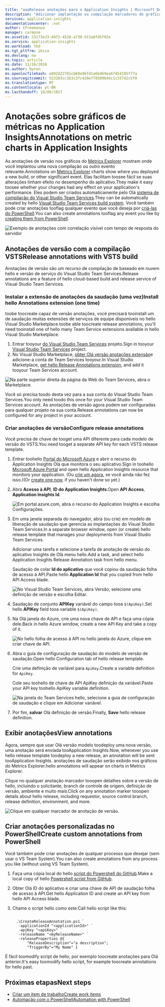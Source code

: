 ```yaml
---
title: "aaaRelease anotações para o Application Insights | Microsoft Docs"
description: "Adicionar implantação ou compilação marcadores de gráficos de explorer tooyour métricas no Application Insights."
services: application-insights
documentationcenter: .net
author: CFreemanwa
manager: carmonm
ms.assetid: 23173e33-d4f2-4528-a730-913a8fd5f02e
ms.service: application-insights
ms.workload: tbd
ms.tgt_pltfrm: ibiza
ms.devlang: na
ms.topic: article
ms.date: 11/16/2016
ms.author: bwren
ms.openlocfilehash: e802d22701cb69e96fd1a6b469ea67454195f77a
ms.sourcegitcommit: 523283cc1b3c37c428e77850964dc1c33742c5f0
ms.translationtype: MT
ms.contentlocale: pt-BR
ms.lasthandoff: 10/06/2017
---
```

# <a name="annotations-on-metric-charts-in-application-insights"></a><span data-ttu-id="3258d-103">Anotações sobre gráficos de métricas no Application Insights</span><span class="sxs-lookup"><span data-stu-id="3258d-103">Annotations on metric charts in Application Insights</span></span>
<span data-ttu-id="3258d-104">As anotações de versão nos gráficos do [Metrics Explorer](app-insights-metrics-explorer.md) mostram onde você implantou uma nova compilação ou outro evento relevante.</span><span class="sxs-lookup"><span data-stu-id="3258d-104">Annotations on [Metrics Explorer](app-insights-metrics-explorer.md) charts show where you deployed a new build, or other significant event.</span></span> <span data-ttu-id="3258d-105">Elas facilitam toosee fácil se suas alterações tinham efeito no desempenho do aplicativo.</span><span class="sxs-lookup"><span data-stu-id="3258d-105">They make it easy toosee whether your changes had any effect on your application's performance.</span></span> <span data-ttu-id="3258d-106">Eles podem ser criados automaticamente pelo Olá [sistema de compilação do Visual Studio Team Services](https://www.visualstudio.com/en-us/get-started/build/build-your-app-vs).</span><span class="sxs-lookup"><span data-stu-id="3258d-106">They can be automatically created by hello [Visual Studio Team Services build system](https://www.visualstudio.com/en-us/get-started/build/build-your-app-vs).</span></span> <span data-ttu-id="3258d-107">Você também pode criar anotações tooflag qualquer evento que você deseja por [criá-las do PowerShell](#create-annotations-from-powershell).</span><span class="sxs-lookup"><span data-stu-id="3258d-107">You can also create annotations tooflag any event you like by [creating them from PowerShell](#create-annotations-from-powershell).</span></span>

![Exemplo de anotações com correlação visível com tempo de resposta do servidor](./media/app-insights-annotations/00.png)



## <a name="release-annotations-with-vsts-build"></a><span data-ttu-id="3258d-109">Anotações de versão com a compilação VSTS</span><span class="sxs-lookup"><span data-stu-id="3258d-109">Release annotations with VSTS build</span></span>

<span data-ttu-id="3258d-110">Anotações de versão são um recurso de compilação de baseado em nuvem hello e versão de serviço do Visual Studio Team Services.</span><span class="sxs-lookup"><span data-stu-id="3258d-110">Release annotations are a feature of hello cloud-based build and release service of Visual Studio Team Services.</span></span> 

### <a name="install-hello-annotations-extension-one-time"></a><span data-ttu-id="3258d-111">Instalar a extensão de anotações da saudação (uma vez)</span><span class="sxs-lookup"><span data-stu-id="3258d-111">Install hello Annotations extension (one time)</span></span>
<span data-ttu-id="3258d-112">toobe toocreate capaz de versão anotações, você precisará tooinstall um de saudação muitas extensões de serviços de equipe disponíveis no hello Visual Studio Marketplace.</span><span class="sxs-lookup"><span data-stu-id="3258d-112">toobe able toocreate release annotations, you'll need tooinstall one of hello many Team Service extensions available in hello Visual Studio Marketplace.</span></span>

1. <span data-ttu-id="3258d-113">Entrar tooyour [do Visual Studio Team Services](https://www.visualstudio.com/en-us/get-started/setup/sign-up-for-visual-studio-online) projeto.</span><span class="sxs-lookup"><span data-stu-id="3258d-113">Sign in tooyour [Visual Studio Team Services](https://www.visualstudio.com/en-us/get-started/setup/sign-up-for-visual-studio-online) project.</span></span>
2. <span data-ttu-id="3258d-114">No Visual Studio Marketplace, [obter Olá versão anotações extensão](https://marketplace.visualstudio.com/items/ms-appinsights.appinsightsreleaseannotations)e adicione-a conta de Team Services tooyour.</span><span class="sxs-lookup"><span data-stu-id="3258d-114">In Visual Studio Marketplace, [get hello Release Annotations extension](https://marketplace.visualstudio.com/items/ms-appinsights.appinsightsreleaseannotations), and add it tooyour Team Services account.</span></span>

![Na parte superior direita da página da Web do Team Services, abra o Marketplace.](./media/app-insights-annotations/10.png)

<span data-ttu-id="3258d-117">Você só precisa toodo desta vez para a sua conta do Visual Studio Team Services.</span><span class="sxs-lookup"><span data-stu-id="3258d-117">You only need toodo this once for your Visual Studio Team Services account.</span></span> <span data-ttu-id="3258d-118">As anotações de versão agora podem ser configuradas para qualquer projeto na sua conta.</span><span class="sxs-lookup"><span data-stu-id="3258d-118">Release annotations can now be configured for any project in your account.</span></span> 

### <a name="configure-release-annotations"></a><span data-ttu-id="3258d-119">Criar anotações de versão</span><span class="sxs-lookup"><span data-stu-id="3258d-119">Configure release annotations</span></span>

<span data-ttu-id="3258d-120">Você precisa de chave de tooget uma API diferente para cada modelo de versão do VSTS.</span><span class="sxs-lookup"><span data-stu-id="3258d-120">You need tooget a separate API key for each VSTS release template.</span></span>

1. <span data-ttu-id="3258d-121">Entrar toohello [Portal do Microsoft Azure](https://portal.azure.com) e abrir o recurso do Application Insights Olá que monitora o seu aplicativo.</span><span class="sxs-lookup"><span data-stu-id="3258d-121">Sign in toohello [Microsoft Azure Portal](https://portal.azure.com) and open hello Application Insights resource that monitors your application.</span></span> <span data-ttu-id="3258d-122">(Ou [crie um agora](app-insights-overview.md), se você ainda não fez isso.)</span><span class="sxs-lookup"><span data-stu-id="3258d-122">(Or [create one now](app-insights-overview.md), if you haven't done so yet.)</span></span>
2. <span data-ttu-id="3258d-123">Abra **Acesso à API**, **ID do Application Insights**.</span><span class="sxs-lookup"><span data-stu-id="3258d-123">Open **API Access**,  **Application Insights Id**.</span></span>
   
    ![Em portal.azure.com, abra o recurso do Application Insights e escolha Configurações.](./media/app-insights-annotations/20.png)

4. <span data-ttu-id="3258d-127">Em uma janela separada do navegador, abra (ou crie) em modelo de liberação de saudação que gerencia as implantações do Visual Studio Team Services.</span><span class="sxs-lookup"><span data-stu-id="3258d-127">In a separate browser window, open (or create) hello release template that manages your deployments from Visual Studio Team Services.</span></span> 
   
    <span data-ttu-id="3258d-128">Adicionar uma tarefa e selecione a tarefa de anotação de versão do aplicativo Insights de Olá menu hello.</span><span class="sxs-lookup"><span data-stu-id="3258d-128">Add a task, and select hello Application Insights Release Annotation task from hello menu.</span></span>
   
    <span data-ttu-id="3258d-129">Saudação de colar **Id do aplicativo** que você copiou da saudação folha de acesso à API.</span><span class="sxs-lookup"><span data-stu-id="3258d-129">Paste hello **Application Id** that you copied from hello API Access blade.</span></span>
   
    ![No Visual Studio Team Services, abra Versão, selecione uma definição de versão e escolha Editar.](./media/app-insights-annotations/30.png)
4. <span data-ttu-id="3258d-133">Saudação de conjunto **APIKey** variável do campo tooa `$(ApiKey)`.</span><span class="sxs-lookup"><span data-stu-id="3258d-133">Set hello **APIKey** field tooa variable `$(ApiKey)`.</span></span>

5. <span data-ttu-id="3258d-134">Na Olá janela do Azure, crie uma nova chave de API e faça uma cópia dele.</span><span class="sxs-lookup"><span data-stu-id="3258d-134">Back in hello Azure window, create a new API Key and take a copy of it.</span></span>
   
    ![No hello folha de acesso à API no hello janela do Azure, clique em criar chave de API.](./media/app-insights-annotations/40.png)

6. <span data-ttu-id="3258d-138">Abra o guia de configuração de saudação do modelo de versão de saudação.</span><span class="sxs-lookup"><span data-stu-id="3258d-138">Open hello Configuration tab of hello release template.</span></span>
   
    <span data-ttu-id="3258d-139">Crie uma definição de variável para `ApiKey`.</span><span class="sxs-lookup"><span data-stu-id="3258d-139">Create a variable definition for `ApiKey`.</span></span>
   
    <span data-ttu-id="3258d-140">Cole seu toohello de chave de API ApiKey definição da variável.</span><span class="sxs-lookup"><span data-stu-id="3258d-140">Paste your API key toohello ApiKey variable definition.</span></span>
   
    ![Na janela do Team Services hello, selecione a guia de configuração de saudação e clique em Adicionar variável.](./media/app-insights-annotations/50.png)
7. <span data-ttu-id="3258d-143">Por fim, **salvar** Olá definição de versão.</span><span class="sxs-lookup"><span data-stu-id="3258d-143">Finally, **Save** hello release definition.</span></span>


## <a name="view-annotations"></a><span data-ttu-id="3258d-144">Exibir anotações</span><span class="sxs-lookup"><span data-stu-id="3258d-144">View annotations</span></span>
<span data-ttu-id="3258d-145">Agora, sempre que usar Olá versão modelo toodeploy uma nova versão, uma anotação será enviada tooApplication Insights.</span><span class="sxs-lookup"><span data-stu-id="3258d-145">Now, whenever you use hello release template toodeploy a new release, an annotation will be sent tooApplication Insights.</span></span> <span data-ttu-id="3258d-146">anotações de saudação serão exibido nos gráficos do Metrics Explorer.</span><span class="sxs-lookup"><span data-stu-id="3258d-146">hello annotations will appear on charts in Metrics Explorer.</span></span>

<span data-ttu-id="3258d-147">Clique no qualquer anotação marcador tooopen detalhes sobre a versão de hello, incluindo o solicitante, branch de controle de origem, definição de versão, ambiente e muito mais.</span><span class="sxs-lookup"><span data-stu-id="3258d-147">Click on any annotation marker tooopen details about hello release, including requestor, source control branch, release definition, environment, and more.</span></span>

![Clique em qualquer marcador de anotação de versão.](./media/app-insights-annotations/60.png)

## <a name="create-custom-annotations-from-powershell"></a><span data-ttu-id="3258d-149">Criar anotações personalizadas no PowerShell</span><span class="sxs-lookup"><span data-stu-id="3258d-149">Create custom annotations from PowerShell</span></span>
<span data-ttu-id="3258d-150">Você também pode criar anotações de qualquer processo que desejar (sem usar o VS Team System).</span><span class="sxs-lookup"><span data-stu-id="3258d-150">You can also create annotations from any process you like (without using VS Team System).</span></span> 


1. <span data-ttu-id="3258d-151">Faça uma cópia local do hello [script do Powershell do GitHub](https://github.com/Microsoft/ApplicationInsights-Home/blob/master/API/CreateReleaseAnnotation.ps1).</span><span class="sxs-lookup"><span data-stu-id="3258d-151">Make a local copy of hello [Powershell script from GitHub](https://github.com/Microsoft/ApplicationInsights-Home/blob/master/API/CreateReleaseAnnotation.ps1).</span></span>

2. <span data-ttu-id="3258d-152">Obter Olá ID do aplicativo e criar uma chave de API de saudação folha de acesso à API.</span><span class="sxs-lookup"><span data-stu-id="3258d-152">Get hello Application ID and create an API key from hello API Access blade.</span></span>

3. <span data-ttu-id="3258d-153">Chame o script hello como este:</span><span class="sxs-lookup"><span data-stu-id="3258d-153">Call hello script like this:</span></span>

```PS

     .\CreateReleaseAnnotation.ps1 `
      -applicationId "<applicationId>" `
      -apiKey "<apiKey>" `
      -releaseName "<myReleaseName>" `
      -releaseProperties @{
          "ReleaseDescription"="a description";
          "TriggerBy"="My Name" }
```

<span data-ttu-id="3258d-154">É fácil toomodify script de hello, por exemplo toocreate anotações para Olá anterior.</span><span class="sxs-lookup"><span data-stu-id="3258d-154">It's easy toomodify hello script, for example toocreate annotations for hello past.</span></span>

## <a name="next-steps"></a><span data-ttu-id="3258d-155">Próximas etapas</span><span class="sxs-lookup"><span data-stu-id="3258d-155">Next steps</span></span>

* [<span data-ttu-id="3258d-156">Criar um item de trabalho</span><span class="sxs-lookup"><span data-stu-id="3258d-156">Create work items</span></span>](app-insights-diagnostic-search.md#create-work-item)
* [<span data-ttu-id="3258d-157">Automação com o PowerShell</span><span class="sxs-lookup"><span data-stu-id="3258d-157">Automation with PowerShell</span></span>](app-insights-powershell.md)
